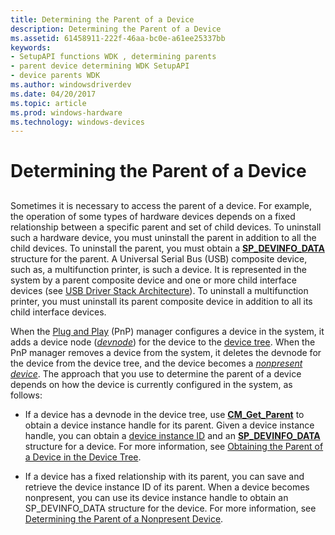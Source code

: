 ```yaml
---
title: Determining the Parent of a Device
description: Determining the Parent of a Device
ms.assetid: 61458911-222f-46aa-bc0e-a61ee25337bb
keywords:
- SetupAPI functions WDK , determining parents
- parent device determining WDK SetupAPI
- device parents WDK
ms.author: windowsdriverdev
ms.date: 04/20/2017
ms.topic: article
ms.prod: windows-hardware
ms.technology: windows-devices
---
```


# Determining the Parent of a Device


## <a href="" id="ddk-determining-the-parent-of-a-device-dg"></a>


Sometimes it is necessary to access the parent of a device. For example, the operation of some types of hardware devices depends on a fixed relationship between a specific parent and set of child devices. To uninstall such a hardware device, you must uninstall the parent in addition to all the child devices. To uninstall the parent, you must obtain a [**SP_DEVINFO_DATA**](https://msdn.microsoft.com/library/windows/hardware/ff552344) structure for the parent. A Universal Serial Bus (USB) composite device, such as, a multifunction printer, is such a device. It is represented in the system by a parent composite device and one or more child interface devices (see [USB Driver Stack Architecture](https://msdn.microsoft.com/library/windows/hardware/hh406256)). To uninstall a multifunction printer, you must uninstall its parent composite device in addition to all its child interface devices.

When the [Plug and Play](https://msdn.microsoft.com/library/windows/hardware/ff547125) (PnP) manager configures a device in the system, it adds a device node ([*devnode*](https://msdn.microsoft.com/library/windows/hardware/ff556277#wdkgloss-devnode)) for the device to the [device tree](https://msdn.microsoft.com/library/windows/hardware/ff543194). When the PnP manager removes a device from the system, it deletes the devnode for the device from the device tree, and the device becomes a [*nonpresent device*](https://msdn.microsoft.com/library/windows/hardware/ff556313#wdkgloss-nonpresent-device). The approach that you use to determine the parent of a device depends on how the device is currently configured in the system, as follows:

-   If a device has a devnode in the device tree, use [**CM_Get_Parent**](https://msdn.microsoft.com/library/windows/hardware/ff538610) to obtain a device instance handle for its parent. Given a device instance handle, you can obtain a [device instance ID](device-instance-ids.md) and an [**SP_DEVINFO_DATA**](https://msdn.microsoft.com/library/windows/hardware/ff552344) structure for a device. For more information, see [Obtaining the Parent of a Device in the Device Tree](obtaining-the-parent-of-a-device-in-the-device-tree.md).

-   If a device has a fixed relationship with its parent, you can save and retrieve the device instance ID of its parent. When a device becomes nonpresent, you can use its device instance handle to obtain an SP_DEVINFO_DATA structure for the device. For more information, see [Determining the Parent of a Nonpresent Device](determining-the-parent-of-a-nonpresent-device.md).

 

 






